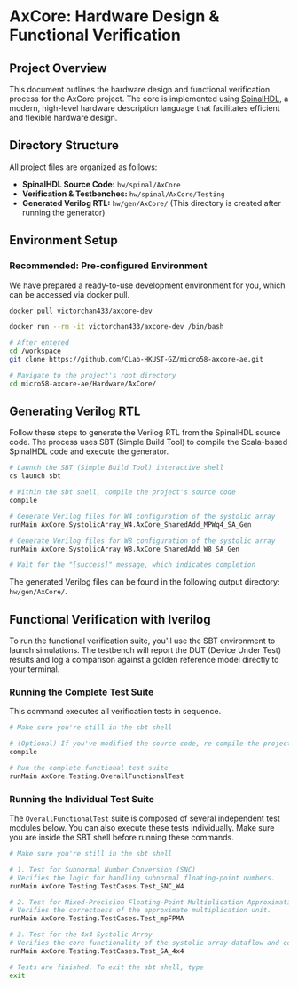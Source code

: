 # AxCore: Hardware Design & Functional Verification


## Project Overview
This document outlines the hardware design and functional verification process for the AxCore project. The core is implemented using [SpinalHDL](https://spinalhdl.github.io/SpinalDoc-RTD/master/index.html), a modern, high-level hardware description language that facilitates efficient and flexible hardware design.



## Directory Structure
All project files are organized as follows:

* **SpinalHDL Source Code:** `hw/spinal/AxCore`
* **Verification & Testbenches:** `hw/spinal/AxCore/Testing`
* **Generated Verilog RTL:** `hw/gen/AxCore/` (This directory is created after running the generator)



## Environment Setup
### Recommended: Pre-configured Environment

We have prepared a ready-to-use development environment for you, which can be accessed via docker pull.

```bash
docker pull victorchan433/axcore-dev

docker run --rm -it victorchan433/axcore-dev /bin/bash

# After entered
cd /workspace
git clone https://github.com/CLab-HKUST-GZ/micro58-axcore-ae.git

# Navigate to the project's root directory
cd micro58-axcore-ae/Hardware/AxCore/
```



## Generating Verilog RTL

Follow these steps to generate the Verilog RTL from the SpinalHDL source code. The process uses SBT (Simple Build Tool) to compile the Scala-based SpinalHDL code and execute the generator.

```bash
# Launch the SBT (Simple Build Tool) interactive shell
cs launch sbt

# Within the sbt shell, compile the project's source code
compile

# Generate Verilog files for W4 configuration of the systolic array
runMain AxCore.SystolicArray_W4.AxCore_SharedAdd_MPWq4_SA_Gen

# Generate Verilog files for W8 configuration of the systolic array
runMain AxCore.SystolicArray_W8.AxCore_SharedAdd_W8_SA_Gen

# Wait for the "[success]" message, which indicates completion
```
The generated Verilog files can be found in the following output directory:
`hw/gen/AxCore/`.



## Functional Verification with Iverilog

To run the functional verification suite, you'll use the SBT environment to launch simulations. The testbench will report the DUT (Device Under Test) results and log a comparison against a golden reference model directly to your terminal.

### Running the Complete Test Suite
This command executes all verification tests in sequence.

```bash
# Make sure you're still in the sbt shell

# (Optional) If you've modified the source code, re-compile the project first
compile

# Run the complete functional test suite
runMain AxCore.Testing.OverallFunctionalTest
```

### Running the Individual Test Suite
The `OverallFunctionalTest` suite is composed of several independent test modules below. You can also execute these tests individually. Make sure you are inside the SBT shell before running these commands.

```bash
# Make sure you're still in the sbt shell

# 1. Test for Subnormal Number Conversion (SNC)
# Verifies the logic for handling subnormal floating-point numbers.
runMain AxCore.Testing.TestCases.Test_SNC_W4

# 2. Test for Mixed-Precision Floating-Point Multiplication Approximation (mpFPMA)
# Verifies the correctness of the approximate multiplication unit.
runMain AxCore.Testing.TestCases.Test_mpFPMA

# 3. Test for the 4x4 Systolic Array
# Verifies the core functionality of the systolic array dataflow and computation.
runMain AxCore.Testing.TestCases.Test_SA_4x4

# Tests are finished. To exit the sbt shell, type
exit
```